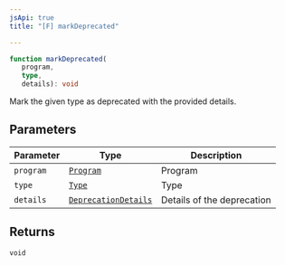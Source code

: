 ```yaml
---
jsApi: true
title: "[F] markDeprecated"

---
```

```ts
function markDeprecated(
   program, 
   type, 
   details): void
```

Mark the given type as deprecated with the provided details.

## Parameters

| Parameter | Type | Description |
| ------ | ------ | ------ |
| `program` | [`Program`](../interfaces/Program.md) | Program |
| `type` | [`Type`](../type-aliases/Type.md) | Type |
| `details` | [`DeprecationDetails`](../interfaces/DeprecationDetails.md) | Details of the deprecation |

## Returns

`void`
